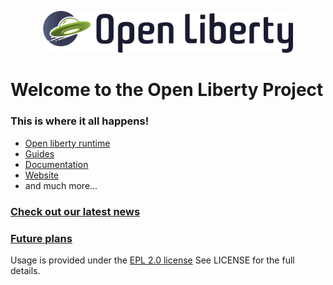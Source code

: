 <p align="center">
  <a href="https://openliberty.io/">
    <img src="https://github.com/OpenLiberty/open-liberty/blob/release/logos/logo_horizontal_light_navy.png" alt="title" width="400">
  </a>
</p>

# Welcome to the Open Liberty Project

### This is where it all happens!
* [Open liberty runtime](https://github.com/OpenLiberty/open-liberty)
* [Guides](https://github.com/orgs/OpenLiberty/repositories?q=guide&type=all&language=&sort=)
* [Documentation](https://github.com/orgs/OpenLiberty/repositories?q=docs&type=all&language=&sort=)
* [Website](https://github.com/OpenLiberty/openliberty.io)
* and much more...

### [Check out our latest news](https://openliberty.io/blog/)

### [Future plans](https://github.com/orgs/OpenLiberty/projects/2)

Usage is provided under the [EPL 2.0 license](https://opensource.org/licenses/EPL-2.0) See LICENSE for the full details.
